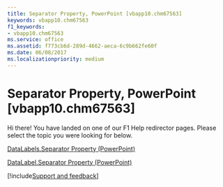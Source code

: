 ```yaml
---
title: Separator Property, PowerPoint [vbapp10.chm67563]
keywords: vbapp10.chm67563
f1_keywords:
- vbapp10.chm67563
ms.service: office
ms.assetid: f773cb6d-289d-4662-aeca-6c9b662fe60f
ms.date: 06/08/2017
ms.localizationpriority: medium
---
```



# Separator Property, PowerPoint [vbapp10.chm67563]

Hi there! You have landed on one of our F1 Help redirector pages. Please select the topic you were looking for below.

[DataLabels.Separator Property (PowerPoint)](https://msdn.microsoft.com/library/e0bc6147-61c8-8df9-ff42-591f60c5b7f5%28Office.15%29.aspx)

[DataLabel.Separator Property (PowerPoint)](https://msdn.microsoft.com/library/16613cac-f04d-13fe-56e5-bb6b6c9473b3%28Office.15%29.aspx)

[!include[Support and feedback](~/includes/feedback-boilerplate.md)]